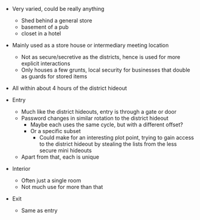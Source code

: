 - Very varied, could be really anything
	- Shed behind a general store
	- basement of a pub
	- closet in a hotel
- Mainly used as a store house or intermediary meeting location
	- Not as secure/secretive as the districts, hence is used for more explicit interactions
	- Only houses a few grunts, local security for businesses that double as guards for stored items
- All within about 4 hours of the district hideout

 - Entry
	 - Much like the district hideouts, entry is through a gate or door
	 - Password changes in similar rotation to the district hideout
		- Maybe each uses the same cycle, but with a different offset?
		- Or a specific subset
			- Could make for an interesting plot point, trying to gain access to the district hideout by stealing the lists from the less secure mini hideouts
	- Apart from that, each is unique
- Interior
	- Often just a single room
	- Not much use for more than that
- Exit
	- Same as entry
